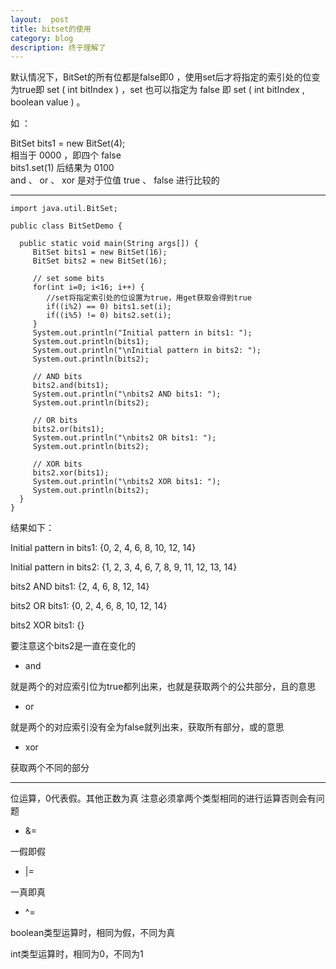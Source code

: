 ```yaml
---
layout:  post
title: bitset的使用
category: blog
description: 终于理解了
---
```




默认情况下，BitSet的所有位都是false即0 ，使用set后才将指定的索引处的位变为true即 set ( int bitIndex ) ，set 也可以指定为 false 即 set ( int bitIndex , boolean value ) 。

如 ：

BitSet bits1 = new BitSet(4);  
相当于 0000 ，即四个 false  
bits1.set(1) 后结果为 0100  
and 、 or 、 xor 是对于位值 true 、 false 进行比较的

-------
```
import java.util.BitSet;
 
public class BitSetDemo {
 
  public static void main(String args[]) {
     BitSet bits1 = new BitSet(16);
     BitSet bits2 = new BitSet(16);
      
     // set some bits
     for(int i=0; i<16; i++) {
		//set将指定索引处的位设置为true，用get获取会得到true
        if((i%2) == 0) bits1.set(i);
        if((i%5) != 0) bits2.set(i);
     }
     System.out.println("Initial pattern in bits1: ");
     System.out.println(bits1);
     System.out.println("\nInitial pattern in bits2: ");
     System.out.println(bits2);
 
     // AND bits
     bits2.and(bits1);
     System.out.println("\nbits2 AND bits1: ");
     System.out.println(bits2);
 
     // OR bits
     bits2.or(bits1);
     System.out.println("\nbits2 OR bits1: ");
     System.out.println(bits2);
 
     // XOR bits
     bits2.xor(bits1);
     System.out.println("\nbits2 XOR bits1: ");
     System.out.println(bits2);
  }
}
```

结果如下：

Initial pattern in bits1:
{0, 2, 4, 6, 8, 10, 12, 14}

Initial pattern in bits2:
{1, 2, 3, 4, 6, 7, 8, 9, 11, 12, 13, 14}

bits2 AND bits1:
{2, 4, 6, 8, 12, 14}

bits2 OR bits1:
{0, 2, 4, 6, 8, 10, 12, 14}

bits2 XOR bits1:
{}

要注意这个bits2是一直在变化的

* and

就是两个的对应索引位为true都列出来，也就是获取两个的公共部分，且的意思

* or

就是两个的对应索引没有全为false就列出来，获取所有部分，或的意思

* xor

获取两个不同的部分

------
位运算，0代表假。其他正数为真
注意必须拿两个类型相同的进行运算否则会有问题

* &=

一假即假

* |=

一真即真

* ^=

boolean类型运算时，相同为假，不同为真

int类型运算时，相同为0，不同为1



